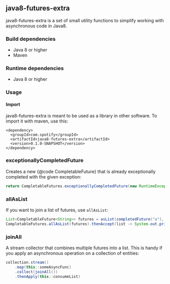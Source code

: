 ## java8-futures-extra

java8-futures-extra is a set of small utility functions to simplify working with
asynchronous code in Java8.

### Build dependencies
* Java 8 or higher
* Maven

### Runtime dependencies
* Java 8 or higher

### Usage

#### Import

java8-futures-extra is meant to be used as a library in other software.
To import it with maven, use this:

    <dependency>
      <groupId>com.spotify</groupId>
      <artifactId>java8-futures-extra</artifactId>
      <version>0.1.0-SNAPSHOT</version>
    </dependency>

### exceptionallyCompletedFuture

Creates a new {@code CompletableFuture} that is already exceptionally completed with the given
exception:

```java
return CompletableFutures.exceptionallyCompletedFuture(new RuntimeException("boom"));
```

### allAsList

If you want to join a list of futures, use `allAsList`:

```java
List<CompletableFuture<String>> futures = asList(completedFuture("a"), completedFuture("b"));
CompletableFutures.allAsList(futures).thenAccept(list -> System.out.println(list));
```

### joinAll

A stream collector that combines multiple futures into a list. This is handy if you apply an
asynchronous operation on a collection of entities:

```java
collection.stream()
    .map(this::someAsyncFunc)
    .collect(joinAll())
    .thenApply(this::consumeList)
```